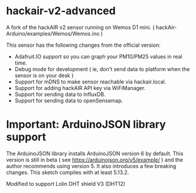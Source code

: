 # hackair-v2-advanced

A fork of the hackAIR v2 sensor running on Wemos D1 mini. ( hackAir-Arduino/examples/Wemos/Wemos.ino )

This sensor has the following changes from the official version:

- Adafruit.IO support so you can graph your PM10/PM25 values in real time.
- Debug mode for development ( ie, don't send data to platform when the sensor is on your desk )
- Support for mDNS to make sensor reachable via hackair.local.
- Support for adding hackAIR API key via WiFiManager.
- Support for sending data to InfluxDB.
- Support for sending data to openSensemap.

# Important: ArduinoJSON library support

The ArduinoJSON library installs ArduinoJSON version 6 by default. This version is still in beta ( see https://arduinojson.org/v5/example/ ) and the author recommends using version 5. It also introduces a few breaking changes. This sketch compiles with at least 5.13.2.

Modified to support Lolin DHT shield V3 (DHT12)
